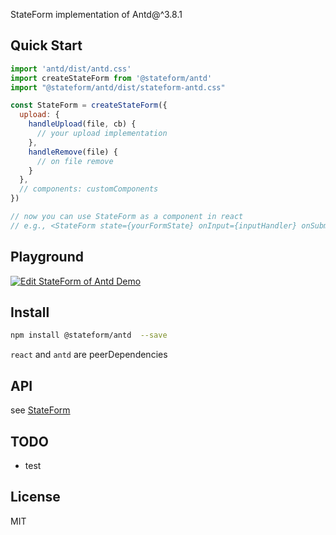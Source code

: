 StateForm implementation of Antd@^3.8.1

## Quick Start  
```js  
import 'antd/dist/antd.css'
import createStateForm from '@stateform/antd'
import "@stateform/antd/dist/stateform-antd.css"

const StateForm = createStateForm({
  upload: {
    handleUpload(file, cb) {
      // your upload implementation
    },
    handleRemove(file) {
      // on file remove
    }
  },
  // components: customComponents
})

// now you can use StateForm as a component in react 
// e.g., <StateForm state={yourFormState} onInput={inputHandler} onSubmit={submitHandler} />
```

## Playground  

[![Edit StateForm of Antd Demo](https://codesandbox.io/static/img/play-codesandbox.svg)](https://codesandbox.io/s/lx8q1143mz?module=%2Fsrc%2FformState.js)

## Install   
```sh  
npm install @stateform/antd  --save
```
`react` and `antd` are peerDependencies

## API  
see [StateForm](https://github.com/stateform/StateForm-Specification)

## TODO  
* test


## License  
MIT
